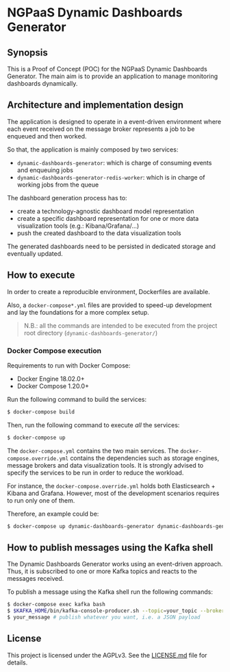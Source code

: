 # NGPaaS Dynamic Dashboards Generator

## Synopsis
This is a Proof of Concept (POC) for the NGPaaS Dynamic Dashboards Generator.
The main aim is to provide an application to manage monitoring dashboards dynamically.

## Architecture and implementation design
The application is designed to operate in a event-driven environment where each event received on the
message broker represents a job to be enqueued and then worked.

So that, the application is mainly composed by two services:
* `dynamic-dashboards-generator`: which is charge of consuming events and enqueuing jobs
* `dynamic-dashboards-generator-redis-worker`: which is in charge of working jobs from the queue

The dashboard generation process has to:
* create a technology-agnostic dashboard model representation
* create a specific dashboard representation for one or more data visualization tools (e.g.: Kibana/Grafana/...)
* push the created dashboard to the data visualization tools

The generated dashboards need to be persisted in dedicated storage and eventually updated.

## How to execute
In order to create a reproducible environment, Dockerfiles are available.

Also, a `docker-compose*.yml` files are provided to speed-up development and lay the foundations for a more complex setup.

> N.B.: all the commands are intended to be executed from the project root directory (`dynamic-dashboards-generator/`)

### Docker Compose execution
Requirements to run with Docker Compose:

* Docker Engine 18.02.0+
* Docker Compose 1.20.0+

Run the following command to build the services:

```bash
$ docker-compose build
```

Then, run the following command to execute *all* the services:

```bash
$ docker-compose up
```

The `docker-compose.yml` contains the two main services. The `docker-compose.override.yml` contains the dependencies such as storage engines, message brokers and data visualization tools. It is strongly advised to specify the services to be run in order to reduce the workload.

For instance, the `docker-compose.override.yml` holds both Elasticsearch + Kibana and Grafana. However, most of the development scenarios requires to run only one of them.

Therefore, an example could be:

```bash
$ docker-compose up dynamic-dashboards-generator dynamic-dashboards-generator-redis-worker mongodb redis kafka kibana
```

## How to publish messages using the Kafka shell
The Dynamic Dashboards Generator works using an event-driven approach. Thus, it is subscribed to one or more Kafka topics and reacts to the messages received.

To publish a message using the Kafka shell run the following commands:

```bash
$ docker-compose exec kafka bash
$ $KAFKA_HOME/bin/kafka-console-producer.sh --topic=your_topic --broker-list='localhost:9092' # substitute your_topic with the topic in the .env file
$ your_message # publish whatever you want, i.e. a JSON payload
```

## License
This project is licensed under the AGPLv3. See the [LICENSE.md](LICENSE.md) file for details.
